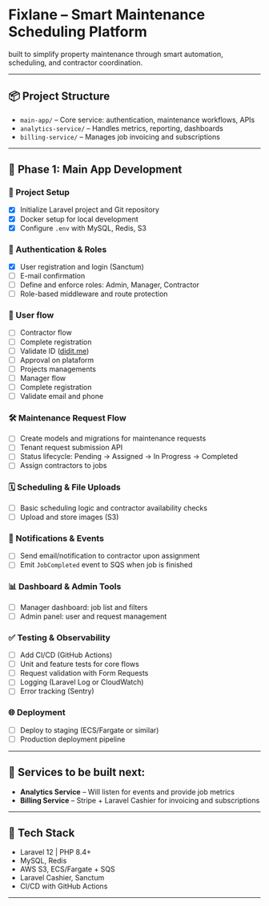 # Fixlane – Smart Maintenance Scheduling Platform

built to simplify property maintenance through smart automation, scheduling, and contractor coordination.

---

## 📦 Project Structure

- `main-app/` – Core service: authentication, maintenance workflows, APIs
- `analytics-service/` – Handles metrics, reporting, dashboards
- `billing-service/` – Manages job invoicing and subscriptions

---

## 🚀 Phase 1: Main App Development

### 🔧 Project Setup

- [X]  Initialize Laravel project and Git repository
- [X]  Docker setup for local development
- [X]  Configure `.env` with MySQL, Redis, S3

### 🔐 Authentication & Roles

- [X]  User registration and login (Sanctum)
- [ ]  E-mail confirmation
- [ ]  Define and enforce roles: Admin, Manager, Contractor
- [ ]  Role-based middleware and route protection

### 👤 User flow

- [ ]  Contractor flow
  - [ ]  Complete registration
  - [ ]  Validate ID ([didit.me](https://didit.me))
  - [ ]  Approval on plataform
  - [ ]  Projects managements
- [ ]  Manager flow
  - [ ]  Complete registration
  - [ ]  Validate email and phone

### 🛠️ Maintenance Request Flow

- [ ]  Create models and migrations for maintenance requests
- [ ]  Tenant request submission API
- [ ]  Status lifecycle: Pending → Assigned → In Progress → Completed
- [ ]  Assign contractors to jobs

### 🗓️ Scheduling & File Uploads

- [ ]  Basic scheduling logic and contractor availability checks
- [ ]  Upload and store images (S3)

### 📣 Notifications & Events

- [ ]  Send email/notification to contractor upon assignment
- [ ]  Emit `JobCompleted` event to SQS when job is finished

### 📊 Dashboard & Admin Tools

- [ ]  Manager dashboard: job list and filters
- [ ]  Admin panel: user and request management

### ✅ Testing & Observability

- [ ]  Add CI/CD (GitHub Actions)
- [ ]  Unit and feature tests for core flows
- [ ]  Request validation with Form Requests
- [ ]  Logging (Laravel Log or CloudWatch)
- [ ]  Error tracking (Sentry)

### 🌐 Deployment

- [ ]  Deploy to staging (ECS/Fargate or similar)
- [ ]  Production deployment pipeline

---

## 💬 Services to be built next:

- **Analytics Service** – Will listen for events and provide job metrics
- **Billing Service** – Stripe + Laravel Cashier for invoicing and subscriptions

---

## 🧪 Tech Stack

- Laravel 12 | PHP 8.4+
- MySQL, Redis
- AWS S3, ECS/Fargate + SQS
- Laravel Cashier, Sanctum
- CI/CD with GitHub Actions

---
